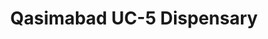 ---
title: "Qasimabad UC-5 Dispensary"
url: /karachi/qasimabad-uc-5-dispensary/
shop: Sanitätshaus
---